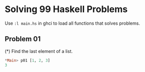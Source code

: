 # Solving 99 Haskell Problems 

Use ```:l main.hs``` in ghci to load all functions that solves problems.

## Problem 01
(*) Find the last element of a list.

``` haskell
*Main> p01 [1, 2, 3]
3
```


